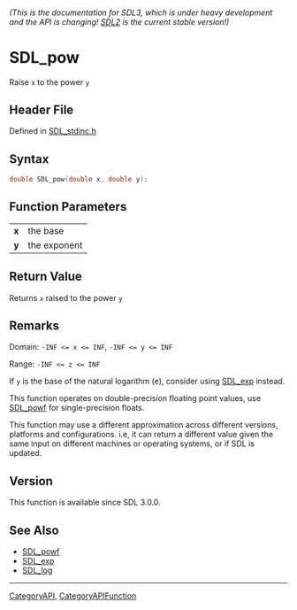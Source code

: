 ###### (This is the documentation for SDL3, which is under heavy development and the API is changing! [SDL2](https://wiki.libsdl.org/SDL2/) is the current stable version!)
# SDL_pow

Raise `x` to the power `y`

## Header File

Defined in [SDL_stdinc.h](https://github.com/libsdl-org/SDL/blob/main/include/SDL3/SDL_stdinc.h)

## Syntax

```c
double SDL_pow(double x, double y);

```

## Function Parameters

|           |              |
| --------- | ------------ |
| **x**     | the base     |
| **y**     | the exponent |

## Return Value

Returns `x` raised to the power `y`

## Remarks

Domain: `-INF <= x <= INF`, `-INF <= y <= INF`

Range: `-INF <= z <= INF`

If `y` is the base of the natural logarithm (e), consider using
[SDL_exp](SDL_exp) instead.

This function operates on double-precision floating point values, use
[SDL_powf](SDL_powf) for single-precision floats.

This function may use a different approximation across different versions,
platforms and configurations. i.e, it can return a different value given
the same input on different machines or operating systems, or if SDL is
updated.

## Version

This function is available since SDL 3.0.0.

## See Also

* [SDL_powf](SDL_powf)
* [SDL_exp](SDL_exp)
* [SDL_log](SDL_log)

----
[CategoryAPI](CategoryAPI), [CategoryAPIFunction](CategoryAPIFunction)

